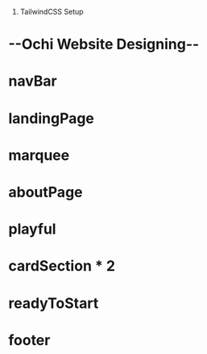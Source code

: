 1. TailwindCSS Setup

# --Ochi Website Designing--

# navBar
# landingPage
# marquee
# aboutPage
# playful
# cardSection * 2
# readyToStart
# footer